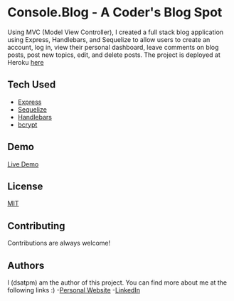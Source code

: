 # Console.Blog - A Coder's Blog Spot

Using MVC (Model View Controller), I created a full stack blog application using Express, Handlebars, and Sequelize to allow users to create an account, log in, view their personal dashboard, leave comments on blog posts, post new topics, edit, and delete posts. The project is deployed at Heroku [here]() 


## Tech Used

- [Express](https://www.expressjs.com)
- [Sequelize](https://www.sequelize.org)
- [Handlebars](https://www.handlebarsjs.com)
- [bcrypt](https://www.npmjs.com/package/bcrypt)


## Demo

[Live Demo](https://drive.google.com/file/d/1qrN3Tdw71OKBRS_xEjf75m0UuK1l3eiO/view)


## License

[MIT](https://choosealicense.com/licenses/mit/)


## Contributing

Contributions are always welcome!


## Authors

I (dsatpm) am the author of this project. You can find more about me at the following links :)
-[Personal Website](https://www.jeremiah-haynes.com)
-[LinkedIn](https://www.linkedin.com/in/jeremiah-j-haynes)



